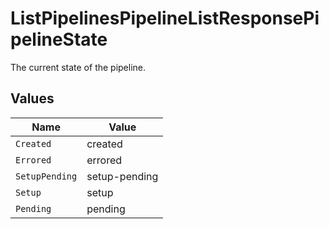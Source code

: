 # ListPipelinesPipelineListResponsePipelineState

The current state of the pipeline.


## Values

| Name           | Value          |
| -------------- | -------------- |
| `Created`      | created        |
| `Errored`      | errored        |
| `SetupPending` | setup-pending  |
| `Setup`        | setup          |
| `Pending`      | pending        |